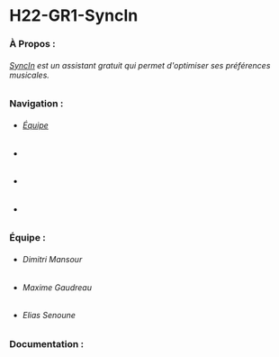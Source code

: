 # H22-GR1-SyncIn
### À Propos :
###### [SyncIn](https://github.com/LesGrailleurs/H22-GR1-SyncIn) est un assistant gratuit qui permet d'optimiser ses préférences musicales.

##

### Navigation :
- ###### [Équipe](https://github.com/LesGrailleurs/H22-GR1-SyncIn#%C3%A9quipe-)
- ###### [](https://github.com/LesGrailleurs/H22-GR1-SyncIn#%C3%A9quipe-)
- ###### [](https://github.com/LesGrailleurs/H22-GR1-SyncIn#%C3%A9quipe-)
- ###### [](https://github.com/LesGrailleurs/H22-GR1-SyncIn#%C3%A9quipe-)

##

### Équipe :
- ###### Dimitri Mansour
- ###### Maxime Gaudreau
- ###### Elias Senoune

##

### Documentation :

